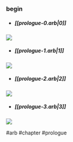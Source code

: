 ### begin
* ##### [[prologue-0.arb|0]]
![](https://img.berry.camp/celeste/previews/prologue/a/0.png)

* ##### [[prologue-1.arb|1]]
![](https://img.berry.camp/celeste/previews/prologue/a/1.png)

* ##### [[prologue-2.arb|2]]
![](https://img.berry.camp/celeste/previews/prologue/a/2.png)

* ##### [[prologue-3.arb|3]]
![](https://img.berry.camp/celeste/previews/prologue/a/3.png)


#arb #chapter #prologue
